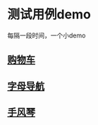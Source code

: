 # 测试用例demo

每隔一段时间，一个小demo

## [购物车](http://dobbin.github.io/demo/shop)
## [字母导航](http://dobbin.github.io/demo/letterNav)
## [手风琴](http://dobbin.github.io/demo/accordion)
